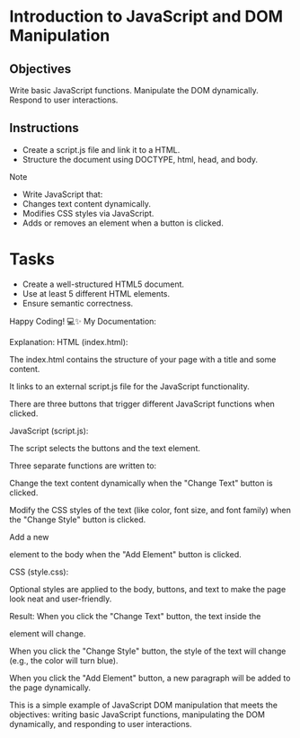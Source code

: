 # Introduction to JavaScript and DOM Manipulation

## Objectives

Write basic JavaScript functions.
Manipulate the DOM dynamically.
Respond to user interactions.

## Instructions

- Create a script.js file and link it to a HTML.
- Structure the document using DOCTYPE, html, head, and body.

>[!NOTE]
>  - Write JavaScript that:
>  - Changes text content dynamically.
>  - Modifies CSS styles via JavaScript.
>  - Adds or removes an element when a button is clicked.


# Tasks
- Create a well-structured HTML5 document.
- Use at least 5 different HTML elements.
- Ensure semantic correctness.

Happy Coding! 💻✨
My Documentation:

Explanation:
HTML (index.html):

The index.html contains the structure of your page with a title and some content.

It links to an external script.js file for the JavaScript functionality.

There are three buttons that trigger different JavaScript functions when clicked.

JavaScript (script.js):

The script selects the buttons and the text element.

Three separate functions are written to:

Change the text content dynamically when the "Change Text" button is clicked.

Modify the CSS styles of the text (like color, font size, and font family) when the "Change Style" button is clicked.

Add a new <p> element to the body when the "Add Element" button is clicked.

CSS (style.css):

Optional styles are applied to the body, buttons, and text to make the page look neat and user-friendly.

Result:
When you click the "Change Text" button, the text inside the <p> element will change.

When you click the "Change Style" button, the style of the text will change (e.g., the color will turn blue).

When you click the "Add Element" button, a new paragraph will be added to the page dynamically.

This is a simple example of JavaScript DOM manipulation that meets the objectives: writing basic JavaScript functions, manipulating the DOM dynamically, and responding to user interactions.